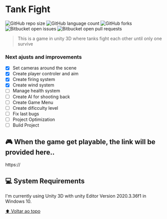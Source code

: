 # Tank Fight

<!---Esses são exemplos. Veja https://shields.io para outras pessoas ou para personalizar este conjunto de escudos. Você pode querer incluir dependências, status do projeto e informações de licença aqui--->

![GitHub repo size](https://img.shields.io/github/repo-size/iuricode/README-template?style=for-the-badge)
![GitHub language count](https://img.shields.io/github/languages/count/iuricode/README-template?style=for-the-badge)
![GitHub forks](https://img.shields.io/github/forks/iuricode/README-template?style=for-the-badge)
![Bitbucket open issues](https://img.shields.io/bitbucket/issues/iuricode/README-template?style=for-the-badge)
![Bitbucket open pull requests](https://img.shields.io/bitbucket/pr-raw/iuricode/README-template?style=for-the-badge)

> This is a game in unity 3D where tanks fight each other until only one survive

### Next ajusts and improvements

- [x] Set cameras around the scene
- [x] Create player controler and aim
- [x] Create firing system
- [x] Create wind system
- [ ] Manage health system
- [ ] Create AI for shooting back
- [ ] Create Game Menu
- [ ] Create dificculty level
- [ ] Fix last bugs
- [ ] Project Optimization
- [ ] Build Project

##  🎮 When the game get playable, the link will be provided here..

https://

## 💻 System Requirements

I'm currently using Unity 3D with unity Editor Version 2020.3.36f1 in Windows 10.

[⬆ Voltar ao topo](#Corona)<br>
